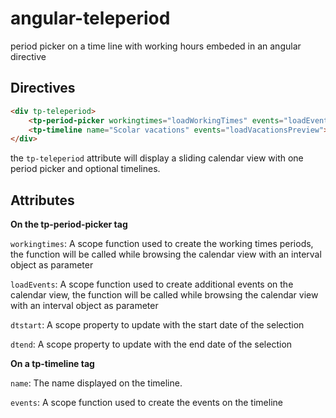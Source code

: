 # angular-teleperiod
period picker on a time line with working hours embeded in an angular directive


Directives
----------

```html
<div tp-teleperiod>
    <tp-period-picker workingtimes="loadWorkingTimes" events="loadEvents" dtstart="selected.dtstart" dtend="selected.dtend"></tp-period-picker>
    <tp-timeline name="Scolar vacations" events="loadVacationsPreview"></tp-timeline>
</div>
```

the `tp-teleperiod` attribute will display a sliding calendar view with one period picker and optional timelines.


Attributes
----------

__On the tp-period-picker tag__

`workingtimes`:
A scope function used to create the working times periods, the function will be called while browsing the calendar view with an interval object as parameter

`loadEvents`:
A scope function used to create additional events on the calendar view, the function will be called while browsing the calendar view with an interval object as parameter

`dtstart`:
A scope property to update with the start date of the selection

`dtend`:
A scope property to update with the end date of the selection


__On a tp-timeline tag__

`name`:
The name displayed on the timeline.

`events`:
A scope function used to create the events on the timeline

